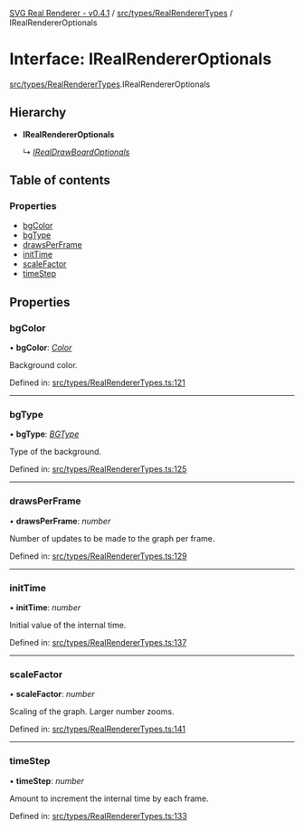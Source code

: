 [SVG Real Renderer - v0.4.1](../docs.md) / [src/types/RealRendererTypes](../modules/src_types_realrenderertypes.md) / IRealRendererOptionals

# Interface: IRealRendererOptionals

[src/types/RealRendererTypes](../modules/src_types_realrenderertypes.md).IRealRendererOptionals

## Hierarchy

* **IRealRendererOptionals**

  ↳ [*IRealDrawBoardOptionals*](src_types_realdrawboardtypes.irealdrawboardoptionals.md)

## Table of contents

### Properties

- [bgColor](src_types_realrenderertypes.irealrendereroptionals.md#bgcolor)
- [bgType](src_types_realrenderertypes.irealrendereroptionals.md#bgtype)
- [drawsPerFrame](src_types_realrenderertypes.irealrendereroptionals.md#drawsperframe)
- [initTime](src_types_realrenderertypes.irealrendereroptionals.md#inittime)
- [scaleFactor](src_types_realrenderertypes.irealrendereroptionals.md#scalefactor)
- [timeStep](src_types_realrenderertypes.irealrendereroptionals.md#timestep)

## Properties

### bgColor

• **bgColor**: [*Color*](../modules/src_types_realrenderertypes.md#color)

Background color.

Defined in: [src/types/RealRendererTypes.ts:121](https://github.com/HarshKhandeparkar/svg-real-renderer/blob/9463376/src/types/RealRendererTypes.ts#L121)

___

### bgType

• **bgType**: [*BGType*](../modules/src_types_realrenderertypes.md#bgtype)

Type of the background.

Defined in: [src/types/RealRendererTypes.ts:125](https://github.com/HarshKhandeparkar/svg-real-renderer/blob/9463376/src/types/RealRendererTypes.ts#L125)

___

### drawsPerFrame

• **drawsPerFrame**: *number*

Number of updates to be made to the graph per frame.

Defined in: [src/types/RealRendererTypes.ts:129](https://github.com/HarshKhandeparkar/svg-real-renderer/blob/9463376/src/types/RealRendererTypes.ts#L129)

___

### initTime

• **initTime**: *number*

Initial value of the internal time.

Defined in: [src/types/RealRendererTypes.ts:137](https://github.com/HarshKhandeparkar/svg-real-renderer/blob/9463376/src/types/RealRendererTypes.ts#L137)

___

### scaleFactor

• **scaleFactor**: *number*

Scaling of the graph. Larger number zooms.

Defined in: [src/types/RealRendererTypes.ts:141](https://github.com/HarshKhandeparkar/svg-real-renderer/blob/9463376/src/types/RealRendererTypes.ts#L141)

___

### timeStep

• **timeStep**: *number*

Amount to increment the internal time by each frame.

Defined in: [src/types/RealRendererTypes.ts:133](https://github.com/HarshKhandeparkar/svg-real-renderer/blob/9463376/src/types/RealRendererTypes.ts#L133)
